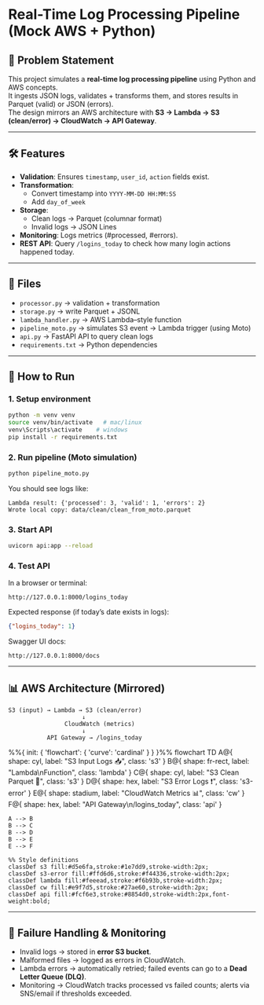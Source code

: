 # Real-Time Log Processing Pipeline (Mock AWS + Python)

## 📌 Problem Statement
This project simulates a **real-time log processing pipeline** using Python and AWS concepts.  
It ingests JSON logs, validates + transforms them, and stores results in Parquet (valid) or JSON (errors).  
The design mirrors an AWS architecture with **S3 → Lambda → S3 (clean/error) → CloudWatch → API Gateway**.

---

## 🛠️ Features
- **Validation**: Ensures `timestamp`, `user_id`, `action` fields exist.
- **Transformation**:
  - Convert timestamp into `YYYY-MM-DD HH:MM:SS`
  - Add `day_of_week`
- **Storage**:
  - Clean logs → Parquet (columnar format)
  - Invalid logs → JSON Lines
- **Monitoring**: Logs metrics (#processed, #errors).
- **REST API**: Query `/logins_today` to check how many login actions happened today.

---

## 📂 Files
- `processor.py` → validation + transformation
- `storage.py` → write Parquet + JSONL
- `lambda_handler.py` → AWS Lambda–style function
- `pipeline_moto.py` → simulates S3 event → Lambda trigger (using Moto)
- `api.py` → FastAPI API to query clean logs
- `requirements.txt` → Python dependencies

---

## 🚀 How to Run

### 1. Setup environment
```bash
python -m venv venv
source venv/bin/activate   # mac/linux
venv\Scripts\activate    # windows
pip install -r requirements.txt
```

### 2. Run pipeline (Moto simulation)
```bash
python pipeline_moto.py
```
You should see logs like:
```
Lambda result: {'processed': 3, 'valid': 1, 'errors': 2}
Wrote local copy: data/clean/clean_from_moto.parquet
```

### 3. Start API
```bash
uvicorn api:app --reload
```

### 4. Test API
In a browser or terminal:
```
http://127.0.0.1:8000/logins_today
```

Expected response (if today’s date exists in logs):
```json
{"logins_today": 1}
```

Swagger UI docs:
```
http://127.0.0.1:8000/docs
```

---

## 📊 AWS Architecture (Mirrored)

```
S3 (input) → Lambda → S3 (clean/error)
                     ↓
                CloudWatch (metrics)
                     ↓
           API Gateway → /logins_today
```
%%{ init: { 'flowchart': { 'curve': 'cardinal' } } }%%
flowchart TD
    A@{ shape: cyl, label: "S3 Input Logs 📥", class: 's3' }
    B@{ shape: fr-rect, label: "Lambda\nFunction", class: 'lambda' }
    C@{ shape: cyl, label: "S3 Clean Parquet 🧹", class: 's3' }
    D@{ shape: hex, label: "S3 Error Logs ❗", class: 's3-error' }
    E@{ shape: stadium, label: "CloudWatch Metrics 📊", class: 'cw' }
    F@{ shape: hex, label: "API Gateway\n/logins_today", class: 'api' }

    A --> B
    B --> C
    B --> D
    B --> E
    E --> F

    %% Style definitions
    classDef s3 fill:#d5e6fa,stroke:#1e7dd9,stroke-width:2px;
    classDef s3-error fill:#ffd6d6,stroke:#f44336,stroke-width:2px;
    classDef lambda fill:#feeead,stroke:#f6b93b,stroke-width:2px;
    classDef cw fill:#e9f7d5,stroke:#27ae60,stroke-width:2px;
    classDef api fill:#fcf6e3,stroke:#8854d0,stroke-width:2px,font-weight:bold;

---

## 📌 Failure Handling & Monitoring
- Invalid logs → stored in **error S3 bucket**.
- Malformed files → logged as errors in CloudWatch.
- Lambda errors → automatically retried; failed events can go to a **Dead Letter Queue (DLQ)**.
- Monitoring → CloudWatch tracks processed vs failed counts; alerts via SNS/email if thresholds exceeded.


